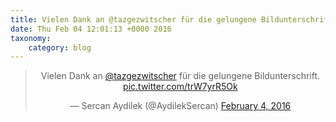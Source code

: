 ```yaml
---
title: Vielen Dank an @tazgezwitscher für die gelungene Bildunterschrift. http://twitter.com/AydilekSercan/status/695192989216477184/photo/1
date: Thu Feb 04 12:01:13 +0000 2016
taxonomy:
    category: blog
---
```

<blockquote class="twitter-tweet" align="center"><p lang="de" dir="ltr">Vielen Dank an <a href="https://twitter.com/tazgezwitscher">@tazgezwitscher</a> für die gelungene Bildunterschrift. <a href="http://twitter.com/AydilekSercan/status/695192989216477184/photo/1">pic.twitter.com/trW7yrR5Ok</a></p>&mdash; Sercan Aydilek (@AydilekSercan) <a href="https://twitter.com/AydilekSercan/status/695192989216477184">February 4, 2016</a></blockquote>
